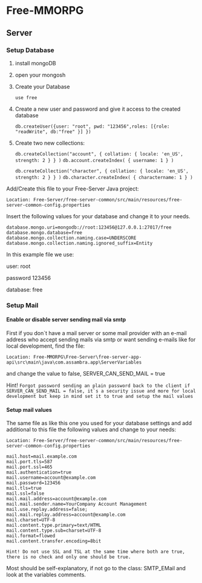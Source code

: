 # Free-MMORPG

## Server
### Setup Database

1. install mongoDB
2. open your mongosh
3. Create your Database

    ```use free```

4. Create a new user and password and give it access to the created database 
     
    ```db.createUser({user: "root", pwd: "123456",roles: [{role: "readWrite", db:"free" }] })```
 
5. Create two new collections: 

    ```db.createCollection("account", { collation: { locale: 'en_US', strength: 2 } } )```
    ```db.account.createIndex( { username: 1 } ) ```
 
    ```db.createCollection("character", { collation: { locale: 'en_US', strength: 2 } } )```
    ```db.character.createIndex( { charactername: 1 } ) ```


Add/Create this file to your Free-Server Java project:

``Location: Free-Server/free-server-common/src/main/resources/free-server-common-config.properties``

Insert the following values for your database and change it to your needs. 

````
database.mongo.uri=mongodb://root:123456@127.0.0.1:27017/free
database.mongo.database=free
database.mongo.collection.naming.case=UNDERSCORE
database.mongo.collection.naming.ignored_suffix=Entity
````
In this example file we use:

user: root

password 123456

database: free

### Setup Mail
#### Enable or disable server sending mail via smtp
First if you don`t have a mail server or some mail provider with an e-mail address who accept sending mails via smtp or want sending e-mails like for local development, find the file: 

``Location: Free-MMORPG\Free-Server\free-server-app-api\src\main\java\com.assambra.app\ServerVariables``

and change the value to false, SERVER_CAN_SEND_MAIL = true

Hint! ``Forgot password sending an plain password back to the client if SERVER_CAN_SEND_MAIL = false, it`s a security issue and more for local development but keep in mind set it to true and setup the mail values ``

#### Setup mail values
The same file as  like this one you used for your database settings and add additional to this file the following values and change to your needs:

``Location: Free-Server/free-server-common/src/main/resources/free-server-common-config.properties``

````
mail.host=mail.example.com
mail.port.tls=587
mail.port.ssl=465
mail.authentication=true
mail.username=account@example.com
mail.password=123456
mail.tls=true
mail.ssl=false
mail.mail.address=account@example.com
mail.mail.sender.name=YourCompany Account Management
mail.use.replay.address=false;
mail.mail.replay.address=account@example.com
mail.charset=UTF-8
mail.content.type.primary=text/HTML
mail.content.type.sub=charset=UTF-8
mail.format=flowed
mail.content.transfer.encoding=8bit
````

``Hint! Do not use SSL and TSL at the same time where both are true, there is no check and only one should be true.``

Most should be self-explanatory, if not go to the class: SMTP_EMail and look at the variables comments.

